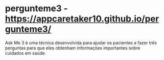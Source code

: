 # pergunteme3 - https://appcaretaker10.github.io/pergunteme3/
Ask Me 3 é uma técnica desenvolvida para ajudar os pacientes a fazer três perguntas para que eles obtenham informações importantes sobre cuidados em saúde.
